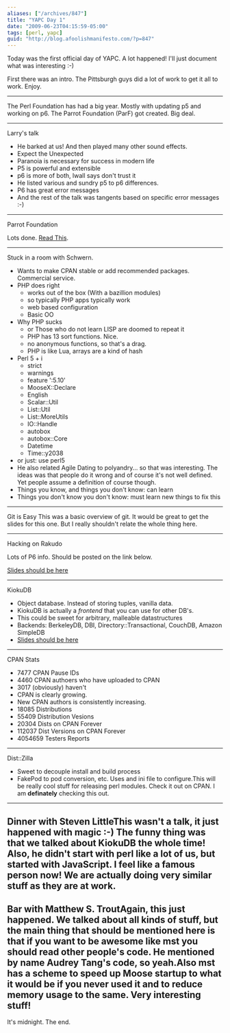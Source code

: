 ```yaml
---
aliases: ["/archives/847"]
title: "YAPC Day 1"
date: "2009-06-23T04:15:59-05:00"
tags: [perl, yapc]
guid: "http://blog.afoolishmanifesto.com/?p=847"
---
```

Today was the first official day of YAPC. A lot happened! I'll just document what was interesting :-)

First there was an intro. The Pittsburgh guys did a lot of work to get it all to work. Enjoy.

----

The Perl Foundation has had a big year. Mostly with updating p5 and working on p6. The Parrot Foundation (ParF) got created. Big deal.

----

Larry's talk

- He barked at us! And then played many other sound effects.
- Expect the Unexpected
- Paranoia is necessary for success in modern life
- P5 is powerful and extensible
- p6 is more of both, lwall says don't trust it
- He listed various and sundry p5 to p6 differences.
- P6 has great error messages
- And the rest of the talk was tangents based on specific error messages :-)

----

Parrot Foundation

Lots done. [Read This](http://www.linux-mag.com/cache/7373/1.html).

----

Stuck in a room with Schwern.

- Wants to make CPAN stable or add recommended packages. Commercial service.
- PHP does right
  - works out of the box (With a bazillion modules)
  - so typically PHP apps typically work
  - web based configuration
  - Basic OO
- Why PHP sucks
  - or Those who do not learn LISP are doomed to repeat it
  - PHP has 13 sort functions. Nice.
  - no anonymous functions, so that's a drag.
  - PHP is like Lua, arrays are a kind of hash
- Perl 5 + i
  - strict
  - warnings
  - feature ':5.10'
  - MooseX::Declare
  - English
  - Scalar::Util
  - List::Util
  - List::MoreUtils
  - IO::Handle
  - autobox
  - autobox::Core
  - Datetime
  - Time::y2038
- or just: use perl5
- He also related Agile Dating to polyandry... so that was interesting. The ideas was that people do it wrong and of course it's not well defined. Yet people assume a definition of course though.
- Things you know, and things you don't know: can learn
- Things you don't know you don't know: must learn new things to fix this

----

Git is Easy This was a basic overview of git. It would be great to get the slides for this one. But I really shouldn't relate the whole thing here.

----

Hacking on Rakudo

Lots of P6 info. Should be posted on the link below.

[Slides should be here](http://www.pmichaud.com/2009/pres/)

----

KiokuDB

- Object database. Instead of storing tuples, vanilla data.
- KiokuDB is actually a _frontend_ that you can use for other DB's.
- This could be sweet for arbitrary, malleable datastructures
- Backends: BerkeleyDB, DBI, Directory::Transactional, CouchDB, Amazon SimpleDB
- [Slides should be here](http://jrock.us/)

----

CPAN Stats

- 7477 CPAN Pause IDs
- 4460 CPAN authoers who have uploaded to CPAN
- 3017 (obviously) haven't
- CPAN is clearly growing.
- New CPAN authors is consistently increasing.
- 18085 Distributions
- 55409 Distribution Vesions
- 20304 Dists on CPAN Forever
- 112037 Dist Versions on CPAN Forever
- 4054659 Testers Reports
----
Dist::Zilla
  - Sweet to decouple install and build process
  - FakePod to pod conversion, etc. Uses and ini file to configure.This will be really cool stuff for releasing perl modules. Check it out on CPAN. I am **definately** checking this out.
----
Dinner with Steven LittleThis wasn't a talk, it just happened with magic :-) The funny thing was that we talked about KiokuDB the whole time! Also, he didn't start with perl like a lot of us, but started with JavaScript. I feel like a famous person now! We are actually doing very similar stuff as they are at work.
----
Bar with Matthew S. TroutAgain, this just happened. We talked about all kinds of stuff, but the main thing that should be mentioned here is that if you want to be awesome like mst you should read other people's code. He mentioned by name Audrey Tang's code, so yeah.Also mst has a scheme to speed up Moose startup to what it would be if you never used it and to reduce memory usage to the same. Very interesting stuff!
----
It's midnight. The end.
